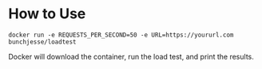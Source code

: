 # How to Use

`docker run -e REQUESTS_PER_SECOND=50 -e URL=https://yoururl.com bunchjesse/loadtest`

Docker will download the container, run the load test, and print the results.
